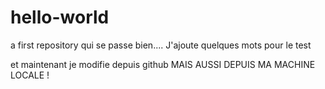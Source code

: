 # hello-world
a first repository qui se passe bien.... J'ajoute quelques mots pour le test

et maintenant je modifie depuis github MAIS AUSSI DEPUIS MA MACHINE LOCALE !
